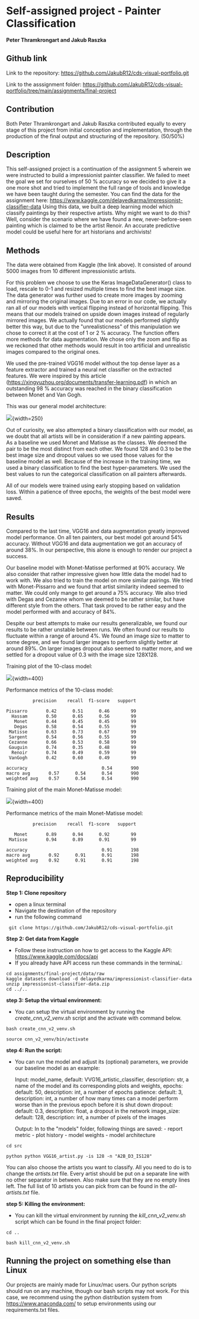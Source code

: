 Self-assigned project - Painter Classification
==============================
**Peter Thramkrongart and Jakub Raszka**

##	Github link

Link to the repository: https://github.com/JakubR12/cds-visual-portfolio.git

Link to the asssignment folder: https://github.com/JakubR12/cds-visual-portfolio/tree/main/assignments/final-project

## Contribution

Both Peter Thramkrongart and Jakub Raszka contributed equally to every stage of this project from initial conception and implementation, through the production of the final output and structuring of the repository. (50/50%)

##  Description

This self-assigned project is a continuation of the assignment 5 wherein we were instructed to build a impressionist painter classifier. We failed to meet the goal we set for ourselves of 50 % accuracy so we decided to give it a one more shot and tried to implement the full range of tools and knowledge we have been taught during the semester.
You can find the data for the assignment here: https://www.kaggle.com/delayedkarma/impressionist-classifier-data
Using this data,  we built a deep learning model which classify paintings by their respective artists. Why might we want to do this? Well, consider the scenario where we have found a new, never-before-seen painting which is claimed to be the artist Renoir. An accurate predictive model could be useful here for art historians and archivists!


## Methods

The data were obtained from Kaggle (the link above). It consisted of around 5000 images from 10 different impressionistic artists. 

For this problem we choose to use the Keras ImageDataGenerator() class to load, rescale to 0-1 and resized multiple times to find the best image size. The data generator was further used to create more images by zooming and mirroring the original images. Due to an error in our code, we actually ran all of our models with vertical flipping instead of horizontal flipping. This means that our models trained on upside down images instead of regularly mirrored images. We actually found that our models performed slightly better this way, but due to the "unrealisticness" of this manipulation we chose to correct it at the cost of 1 or 2 % accuracy. The function offers more methods for data augmentation. We chose only the zoom and flip as we reckoned that other methods would result in too artificial and unrealistic images compared to the original ones.

We used the pre-trained VGG16 model without the top dense layer as a feature extractor and trained a neural net classifier on the extracted features. We were inspired by this article (https://xingyuzhou.org/documents/transfer-learning.pdf) in which an outstanding 98 % accuracy was reached in the binary classification between Monet and Van Gogh. 

This was our general model architecture: 

![](./models/A10_D3_IS128_architecture.png){width=250}

Out of curiosity, we also attempted a binary classification with our model, as we doubt that all artists will be in consideration if a new painting appears. As a baseline we used Monet and Matisse as the classes. We deemed the pair to be the most distinct from each other. We found 128 and 0.3 to be the best image size and dropout values so we used those values for the baseline model as well. Because of the increase in the training time, we used a binary classification to find the best hyper-parameters. We used the best values to run the categorical classification on all painters afterwards.

All of our models were trained using early stopping based on validation loss. Within a patience of three epochs, the weights of the best model were saved.

## Results

Compared to the last time, VGG16 and data augmentation greatly improved model performance. On all ten painters, our best model got around 54% accuracy. Without VGG16 and data augmentation we got an accuracy of around 38%. In our perspective, this alone is enough to render our project a success. 

Our baseline model with Monet-Matisse performed at 90% accuracy. We also consider that rather impressive given how little data the model had to work with.
We also tried to train the model on more similar pairings. We tried with Monet-Pissarro and we found that artist similarity indeed seemed to matter. We could only mange to get around a 75% accuracy. We also tried with Degas and Cezanne whom we deemed to be rather similar, but have different style from the others. That task proved to be rather easy and the model performed with and accuracy of 84%.

Despite our best attempts to make our results generalizable, we found our results to be rather unstable between runs. We often found our results to fluctuate within a range of around 4%. We found an image size to matter to some degree, and we found larger images to perform slightly better at around 89%. On larger images dropout also seemed to matter more, and we settled for a dropout value of 0.3 with the image size 128X128.

Training plot of the 10-class model:

![](./models/A10_D3_IS128_history_plot.png){width=400}

Performance metrics of the 10-class model:

              precision    recall  f1-score   support

    Pissarro       0.42      0.51      0.46        99
      Hassam       0.50      0.65      0.56        99
       Monet       0.44      0.45      0.45        99
       Degas       0.58      0.54      0.55        99
     Matisse       0.63      0.73      0.67        99
     Sargent       0.54      0.56      0.55        99
     Cezanne       0.66      0.53      0.58        99
     Gauguin       0.74      0.35      0.48        99
      Renoir       0.74      0.49      0.59        99
     VanGogh       0.42      0.60      0.49        99
     
    accuracy                            0.54       990
    macro avg       0.57      0.54      0.54       990
    weighted avg    0.57      0.54      0.54       990

Training plot of the main Monet-Matisse model:

![](./models/A2B_D3_IS128_history_plot.png){width=400}

Performance metrics of the main Monet-Matisse model:

              precision    recall  f1-score   support

       Monet       0.89      0.94      0.92        99
     Matisse       0.94      0.89      0.91        99

    accuracy                            0.91       198
    macro avg       0.92      0.91      0.91       198
    weighted avg    0.92      0.91      0.91       198


## Reproducibility

**Step 1: Clone repository**  
- open a linux terminal
- Navigate the destination of the repository
- run the following command  
```console
 git clone https://github.com/JakubR12/cds-visual-portfolio.git
```

**Step 2: Get data from Kaggle**
- Follow these instruction on how to get access to the Kaggle API:
https://www.kaggle.com/docs/api
- If you already have API access run these commands in the terminaL:
```console
cd assignments/final-project/data/raw
kaggle datasets download -d delayedkarma/impressionist-classifier-data
unzip impressionist-classifier-data.zip
cd ../..
```

**step 3: Setup the virtual environment:**  
- You can setup the virtual environment by running the _create_cnn_v2_venv.sh_ script and the activate with command below.
```console
bash create_cnn_v2_venv.sh

source cnn_v2_venv/bin/activate
```  

**step 4: Run the script:**  
- You can run the model and adjust its (optional) parameters, we provide our baseline model as an example:

     Input:
    model_name, default: VVG16_artistic_classifier,   description: str,   a name of the model and its corresponding
                                                                          plots and weights,
    epochs:     default: 50,                          description: int,   a number of epochs
    patience:   default: 3,                           description: int,   a number of how many times can a model perform
                                                                        worse than in the previous epoch before it is shut down
    dropout:    default: 0.3,                         description: float, a dropout in the network
    image_size: default: 128,                         description: int,   a number of pixels of the images

    Output:
      In to the "models" folder, following things are saved:
        - report metric
        - plot history
        - model weights
        - model architecture


```console
cd src

python python VGG16_artist.py -is 128 -n "A2B_D3_IS128"
``` 
You can also choose the artists you want to classify. All you need to do is to change the _artists.txt_ file. Every artist should be put on a separate line with no other separator in between. Also make sure that they are no empty lines left. The full list of 10 artists you can pick from can be found in the _all-artists.txt_ file. 

**step 5: Killing the environment:**  
- You can kill the virtual environment by running the _kill_cnn_v2_venv.sh_ script which can be found in the final project folder:
```console
cd ..

bash kill_cnn_v2_venv.sh
```  


## Running the project on something else than Linux
Our projects are mainly made for Linux/mac users. Our python scripts should run on any machine, though our bash scripts may not work. For this case, we recommend using the python distribution system from https://www.anaconda.com/ to setup environments using our requirements.txt files.

